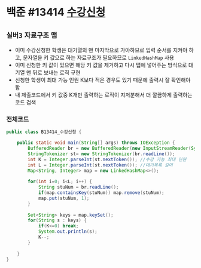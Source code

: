# 백준 #13414 [수강신청](https://www.acmicpc.net/problem/13414)
`실버3` `자료구조` `맵`
---
- 이미 수강신청한 학생은 대기열의 맨 마지막으로 가야하므로 입력 순서를 지켜야 하고, 문자열을 키 값으로 하는 자료구조가 필요하므로 `LinkedHashMap` 사용
- 이미 신청한 키 값이 있으면 해당 키 값을 제거하고 다시 맵에 넣어주는 방식으로 대기열 맨 뒤로 보내는 로직 구현
- 신청한 학생이 최대 가능 인원 K보다 적은 경우도 있기 때문에 출력시 잘 확인해야 함
- 내 제출코드에서 키 값중 K개만 출력하는 로직이 지저분해서 더 깔끔하게 출력하는 코드 검색

### 전체코드
```java
public class B13414_수강신청 {

	public static void main(String[] args) throws IOException {
		BufferedReader br = new BufferedReader(new InputStreamReader(System.in));
		StringTokenizer st= new StringTokenizer(br.readLine());
		int K = Integer.parseInt(st.nextToken()); //수강 가능 최대 인원
		int L = Integer.parseInt(st.nextToken()); //대기목록 길이
		Map<String, Integer> map = new LinkedHashMap<>();
		
		for(int i=0; i<L; i++) {
			String stuNum = br.readLine();
			if(map.containsKey(stuNum)) map.remove(stuNum);
			map.put(stuNum, 1);
		}
		
		Set<String> keys = map.keySet();
		for(String s : keys) {
			if(K<=0) break;
			System.out.println(s);
			K--;
		}
		
	}
}

```
